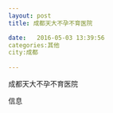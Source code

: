 ```yaml
--- 
layout: post 
title: 成都天大不孕不育医院

date:   2016-05-03 13:39:56 
categories:其他  
city:成都
  
--- 
```

   
成都天大不孕不育医院

信息

